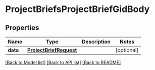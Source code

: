 # ProjectBriefsProjectBriefGidBody

## Properties
Name | Type | Description | Notes
------------ | ------------- | ------------- | -------------
**data** | [**ProjectBriefRequest**](ProjectBriefRequest.md) |  | [optional] 

[[Back to Model list]](../README.md#documentation-for-models) [[Back to API list]](../README.md#documentation-for-api-endpoints) [[Back to README]](../README.md)

